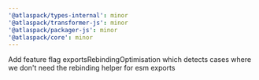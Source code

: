 ```yaml
---
'@atlaspack/types-internal': minor
'@atlaspack/transformer-js': minor
'@atlaspack/packager-js': minor
'@atlaspack/core': minor
---
```


Add feature flag exportsRebindingOptimisation which detects cases where we don't need the rebinding helper for esm exports
